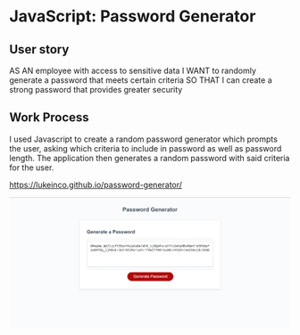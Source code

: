 # JavaScript: Password Generator

## User story
AS AN employee with access to sensitive data
I WANT to randomly generate a password that meets certain criteria
SO THAT I can create a strong password that provides greater security

## Work Process
I used Javascript to create a random password generator which prompts the user, asking which criteria to include in password as well as password length. The application then generates a random password with said criteria for the user.

https://lukeinco.github.io/password-generator/

![Alt text](./Assets/images/image.png)
